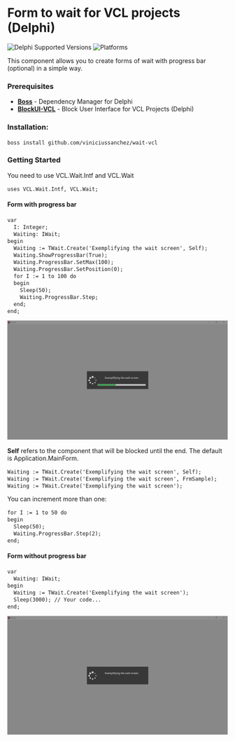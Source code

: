 # Form to wait for VCL projects (Delphi)
![Delphi Supported Versions](https://img.shields.io/badge/Delphi%20Supported%20Versions-XE..10.3%20Rio-blue.svg)
![Platforms](https://img.shields.io/badge/Platforms-Win32%20and%20Win64-red.svg)

This component allows you to create forms of wait with progress bar (optional) in a simple way.

### Prerequisites
 * [**Boss**](https://github.com/HashLoad/boss) - Dependency Manager for Delphi
 * [**BlockUI-VCL**](https://github.com/viniciussanchez/blockui-vcl) - Block User Interface for VCL Projects (Delphi)
 
### Installation: 
```
boss install github.com/viniciussanchez/wait-vcl
```

### Getting Started
You need to use VCL.Wait.Intf and VCL.Wait
```
uses VCL.Wait.Intf, VCL.Wait;
```

#### Form with progress bar
```
var
  I: Integer;
  Waiting: IWait;
begin
  Waiting := TWait.Create('Exemplifying the wait screen', Self);
  Waiting.ShowProgressBar(True);
  Waiting.ProgressBar.SetMax(100);
  Waiting.ProgressBar.SetPosition(0);
  for I := 1 to 100 do
  begin
    Sleep(50);
    Waiting.ProgressBar.Step;
  end;
end;
``` 
![wait-vcl](img/Screenshot_1.png)

**Self** refers to the component that will be blocked until the end. The default is Application.MainForm.

```
Waiting := TWait.Create('Exemplifying the wait screen', Self);
Waiting := TWait.Create('Exemplifying the wait screen', FrmSample);
Waiting := TWait.Create('Exemplifying the wait screen');
``` 

You can increment more than one:

```
for I := 1 to 50 do
begin
  Sleep(50);
  Waiting.ProgressBar.Step(2);
end;
``` 

#### Form without progress bar
```
var
  Waiting: IWait;
begin
  Waiting := TWait.Create('Exemplifying the wait screen');
  Sleep(3000); // Your code...
end;
```
![wait-vcl](img/Screenshot_2.png)
